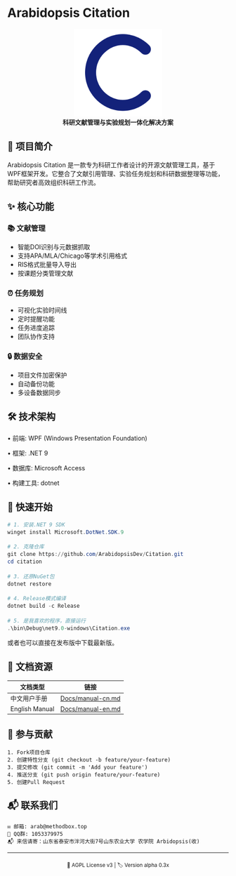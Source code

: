 # Arabidopsis Citation

<p align="center">
  <img src="Docs/img/logo.png" width="200" alt="Arabidopsis Citation Logo">
  <br>
  <strong>科研文献管理与实验规划一体化解决方案</strong>
</p>

## 🌟 项目简介

Arabidopsis Citation 是一款专为科研工作者设计的开源文献管理工具，基于WPF框架开发。它整合了文献引用管理、实验任务规划和科研数据整理等功能，帮助研究者高效组织科研工作流。

## ✨ 核心功能

### 📚 文献管理
- 智能DOI识别与元数据抓取
- 支持APA/MLA/Chicago等学术引用格式
- RIS格式批量导入导出
- 按课题分类管理文献

### ⏰ 任务规划
- 可视化实验时间线
- 定时提醒功能
- 任务进度追踪
- 团队协作支持

### 🔒 数据安全
- 项目文件加密保护
- 自动备份功能
- 多设备数据同步

## 🛠 技术架构

• 前端: WPF (Windows Presentation Foundation)

• 框架: .NET 9

• 数据库: Microsoft Access

• 构建工具: dotnet

## 🚀 快速开始

```powershell
# 1. 安装.NET 9 SDK
winget install Microsoft.DotNet.SDK.9

# 2. 克隆仓库
git clone https://github.com/ArabidopsisDev/Citation.git
cd citation

# 3. 还原NuGet包
dotnet restore

# 4. Release模式编译
dotnet build -c Release

# 5. 是我喜欢的程序，直接运行
.\bin\Debug\net9.0-windows\Citation.exe
```

或者也可以直接在发布版中下载最新版。

## 📖 文档资源

| 文档类型 | 链接 |
|----------|------|
| 中文用户手册 | [Docs/manual-cn.md](Docs/manual-cn.md) |
| English Manual | [Docs/manual-en.md](Docs/manual-en.md) |

## 🤝 参与贡献

```plaintext
1. Fork项目仓库
2. 创建特性分支 (git checkout -b feature/your-feature)
3. 提交修改 (git commit -m 'Add your feature')
4. 推送分支 (git push origin feature/your-feature)
5. 创建Pull Request
```

## 📬 联系我们

```plaintext
✉️ 邮箱: arab@methodbox.top
👥 QQ群: 1053379975
📬 来信请寄：山东省泰安市泮河大街7号山东农业大学 农学院 Arbidopsis(收)
```

---

<p align="center">
  <sub>📜 AGPL License v3 | 🏷️ Version alpha 0.3x</sub>
</p>